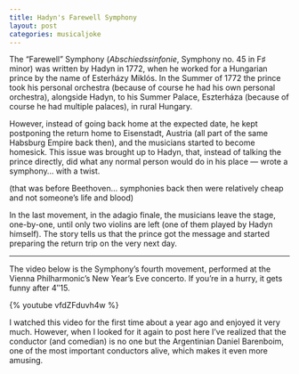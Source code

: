 ```yaml
---
title: Hadyn's Farewell Symphony
layout: post
categories: musicaljoke
---
```


The “Farewell” Symphony (_Abschiedssinfonie_, Symphony no. 45 in F♯ minor) was written by Hadyn in 1772, when he worked for a Hungarian prince by the name of Esterházy Miklós. In the Summer of 1772 the prince took his personal orchestra (because of course he had his own personal orchestra), alongside Hadyn, to his Summer Palace, Eszterháza (because of course he had multiple palaces), in rural Hungary.

However, instead of going back home at the expected date, he kept postponing the return home to Eisenstadt, Austria (all part of the same Habsburg Empire back then), and the musicians started to become homesick. This issue was brought up to Hadyn, that, instead of talking the prince directly, did what any normal person would do in his place — wrote a symphony… with a twist.

(that was before Beethoven… symphonies back then were relatively cheap and not someone’s life and blood)

In the last movement, in the adagio finale, the musicians leave the stage, one-by-one, until only two violins are left (one of them played by Hadyn himself). The story tells us that the prince got the message and started preparing the return trip on the very next day.

---

The video below is the Symphony’s fourth movement, performed at the Vienna Philharmonic’s New Year’s Eve concerto. If you’re in a hurry, it gets funny after 4″15.

{% youtube vfdZFduvh4w %}

I watched this video for the first time about a year ago and enjoyed it very much. However, when I looked for it again to post here I’ve realized that the conductor (and comedian) is no one but the Argentinian Daniel Barenboim, one of the most important conductors alive, which makes it even more amusing.
